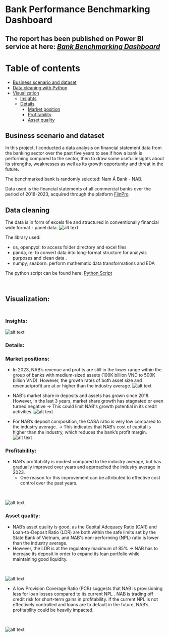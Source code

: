 # Bank Performance Benchmarking Dashboard
The report has been published on Power BI service at here: [**_Bank Benchmarking Dashboard_**](https://app.powerbi.com/view?r=eyJrIjoiN2JhNDUwZDQtMTRmZC00MWM4LTg5ZTYtZTM2OTgyNmZjZDRlIiwidCI6ImFmMWYzNzUzLTM5MjUtNGU2Zi05NDliLTk3YzAwNzMyMDgwMyIsImMiOjEwfQ%3D%3D)
---

Table of contents
=================

<!--ts-->
* [Business scenario and dataset](#Business-scenario-dataset)
* [Data cleaning with Python](#Data-cleaning)
* [Visualization](#Visualization)
   * [Insights](#insights)
   * [Details](#details)
       * [Market position](#market-position)
       * [Profitability](#profitability)
       * [Asset quality](#asset)<!--te-->
<a name="Business-scenario-dataset"/> </br>
## Business scenario and dataset

In this project, I conducted a data analysis on financial statement data from the banking sector over the past five years to see if how a bank is performing compared to the sector, then to draw some useful insights about its strengths, weaknesses as well as its growth opportunity and threat in the future.

The benchmarked bank is randomly selected: Nam Á Bank - NAB.

Data used is the financial statements of all commercial banks over the period of 2018-2023, acquired through the platform [FiinPro](https://fiinpro.com/fiinpro-x)
<a name="Data-cleaning"/> </br>
## Data cleaning  

The data is in form of excels file and structured in conventionally financial wide format - panel data. 
![alt text](https://github.com/thaianhnguyen/Benchmarking-NAB-Dashboard/blob/main/data.jpg)</br>

The library used:</br>
- os, openpyxl: to access folder directory and excel files
- panda, re: to convert data into long-format structure for analysis purposes and clean data . </br>
- numpy, seaborn: perform mathematic data transformations and EDA </br>

The python script can be found here: [Python Script]()

<a name="Visualization"/> </br>
## Visualization: </br> <a name="insights"/> </br>
### Insights:
![alt text](https://github.com/thaianhnguyen/Benchmarking-NAB-Dashboard/blob/main/Slide_eng.JPG) </br>
### Details: <a name="details"/> </br>
### Market positions: <a name="market-position"/> </br>
- In 2023, NAB’s revenue and profits are still in the lower range within the group of banks with medium-sized assets (100K billion VND to 500K billion VND). However, the growth rates of both asset size and revenue/profit are at or higher than the industry average.
![alt text](https://github.com/thaianhnguyen/Benchmarking-NAB-Dashboard/blob/main/mkt_position_1.jpg)</br>

- NAB's market share in deposits and assets has grown since 2018. However, in the last 3 years, market share growth has stagnated or even turned negative → This could limit NAB's growth potential in its credit activities.
![alt text](https://github.com/thaianhnguyen/Benchmarking-NAB-Dashboard/blob/main/mkt_2.jpg)</br>

- For NAB’s deposit composition, the CASA ratio is very low compared to the industry average. → This indicates that NAB’s cost of capital is higher than the industry, which reduces the bank’s profit margin. </br>
![alt text](https://github.com/thaianhnguyen/Benchmarking-NAB-Dashboard/blob/main/mk_position_3.jpg)</br>

### Profitability: <a name="profitability"/> </br>
- NAB’s profitability is modest compared to the industry average, but has gradually improved over years and approached the industry average in 2023.
    - One reason for this improvement can be attributed to effective cost control over the past years.
</br>

![alt text](https://github.com/thaianhnguyen/Benchmarking-NAB-Dashboard/blob/main/profit_1.jpg)</br>

### Asset quality: <a name="asset"/> </br>
- NAB’s asset quality is good, as the Capital Adequacy Ratio (CAR) and Loan-to-Deposit Ratio (LDR) are both within the safe limits set by the State Bank of Vietnam, and NAB's non-performing (NPL) ratio is lower than the industry average.
- However, the LDR is at the regulatory maximum of 85% → NAB has to increase its deposit in order to expand its loan portfolio while maintaining good liquidity.
</br>

![alt text](https://github.com/thaianhnguyen/Benchmarking-NAB-Dashboard/blob/main/asset_1.jpg)</br>

- A low Provision Coverage Ratio (PCR) suggests that NAB is provisioning less for loan losses compared to its current NPL . NAB is trading off credit risk for short-term gains in profitability. If the current NPL is not effectively controlled and loans are to default in the future, NAB’s profitability could be heavily impacted.
</br>

![alt text](https://github.com/thaianhnguyen/Benchmarking-NAB-Dashboard/blob/main/asset_2.jpg)</br>




